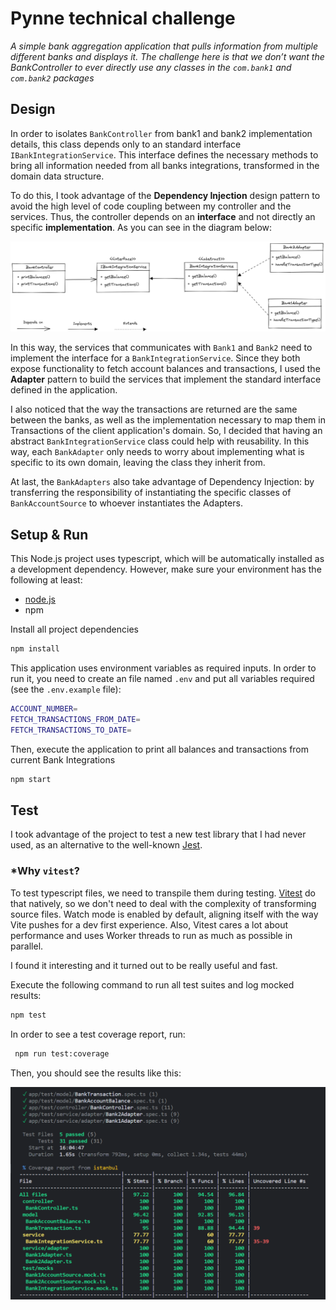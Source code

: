 # Pynne technical challenge

  *A simple bank aggregation application that pulls information from multiple different banks and displays it. The challenge here is that we don’t want the BankController to ever directly use any classes in the `com.bank1` and `com.bank2` packages*

## Design 
In order to isolates `BankController` from bank1 and bank2 implementation details, this class depends only to an standard interface `IBankIntegrationService`. This interface defines the necessary methods to bring all information needed from all banks integrations, transformed in the domain data structure. 

To do this, I took advantage of the **Dependency Injection** design pattern to avoid the high level of code coupling between my controller and the services. Thus, the controller depends on an **interface** and not directly an specific **implementation**. As you can see in the diagram below:

![UML](doc/img/uml.png)

In this way, the services that communicates with `Bank1` and `Bank2` need to implement the interface for a `BankIntegrationService`. Since they both expose functionality to fetch account balances and transactions, I used the **Adapter** pattern to build the services that implement the standard interface defined in the application.

I also noticed that the way the transactions are returned are the same between the banks, as well as the implementation necessary to map them in Transactions of the client application's domain. So, I decided that having an abstract `BankIntegrationService` class could help with reusability. In this way, each `BankAdapter` only needs to worry about implementing what is specific to its own domain, leaving the class they inherit from.

At last, the `BankAdapters` also take advantage of Dependency Injection: by transferring the responsibility of instantiating the specific classes of `BankAccountSource` to whoever instantiates the Adapters.

## Setup & Run

This Node.js project uses typescript, which will be automatically installed as a development dependency. However, make sure your environment has the following at least:
- [node.js](https://nodejs.org/en/download/)
- npm

Install all project dependencies

```bash
npm install
```
This application uses environment variables as required inputs. In order to run it, you need to create an file named `.env` and put all variables required (see the `.env.example` file):

```bash
ACCOUNT_NUMBER=
FETCH_TRANSACTIONS_FROM_DATE=
FETCH_TRANSACTIONS_TO_DATE=
```

Then, execute the application to print all balances and transactions from current Bank Integrations

```bash
npm start
```

## Test

I took advantage of the project to test a new test library that I had never used, as an alternative to the well-known [Jest](https://jestjs.io/).

### *Why `vitest`? 

To test typescript files, we need to transpile them during testing. [Vitest](https://vitest.dev/) do that natively, so we don't need to deal with the complexity of transforming source files. Watch mode is enabled by default, aligning itself with the way Vite pushes for a dev first experience. Also, Vitest cares a lot about performance and uses Worker threads to run as much as possible in parallel.

I found it interesting and it turned out to be really useful and fast.


Execute the following command to run all test suites and log mocked results:

```bash
npm test
```

In order to see a test coverage report, run:

```bash
 npm run test:coverage
```

Then, you should see the results like this:

![Tests](doc/img/unit_tests.png)